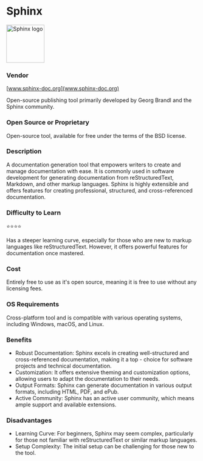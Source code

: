 # Sphinx

<!-- ![Sphinx logo](Sphinx_logo.png) -->
<img src="Sphinx_logo.png" alt="Sphinx logo" width="100"/>

### Vendor  
[www.sphinx-doc.org](www.sphinx-doc.org)   

Open-source publishing tool primarily developed by Georg Brandl and the Sphinx community.  

### Open Source or Proprietary
Open-source tool, available for free under the terms of the BSD license.

### Description
A documentation generation tool that empowers writers to create and manage documentation with ease. It is commonly used in software development for generating documentation from reStructuredText, Markdown, and other markup languages. Sphinx is highly extensible and offers features for creating professional, structured, and cross-referenced documentation.

### Difficulty to Learn

⭐⭐⭐⭐

Has a steeper learning curve, especially for those who are new to markup languages like reStructuredText. However, it offers powerful features for documentation once mastered.

### Cost
Entirely free to use as it's open source, meaning it is free to use without any licensing fees.

### OS Requirements
Cross-platform tool and is compatible with various operating systems, including Windows, macOS, and Linux.

### Benefits
- Robust Documentation: Sphinx excels in creating well-structured and cross-referenced documentation, making it a top - 
choice for software projects and technical documentation.
- Customization: It offers extensive theming and customization options, allowing users to adapt the documentation to their needs.
- Output Formats: Sphinx can generate documentation in various output formats, including HTML, PDF, and ePub.
- Active Community: Sphinx has an active user community, which means ample support and available extensions.
  
### Disadvantages
- Learning Curve: For beginners, Sphinx may seem complex, particularly for those not familiar with reStructuredText or similar markup languages.
- Setup Complexity: The initial setup can be challenging for those new to the tool.  

